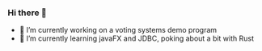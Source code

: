 ### Hi there 👋
- 🔭 I’m currently working on a voting systems demo program
- 🌱 I’m currently learning javaFX and JDBC, poking about a bit with Rust

<!--
**ScottLovett/ScottLovett** is a ✨ _special_ ✨ repository because its `README.md` (this file) appears on your GitHub profile.

Here are some ideas to get you started:

- 🔭 I’m currently working on ...
- 🌱 I’m currently learning ...
- 👯 I’m looking to collaborate on ...
- 🤔 I’m looking for help with ...
- 💬 Ask me about ...
- 📫 How to reach me: ...
- 😄 Pronouns: ...
- ⚡ Fun fact: ...
-->
